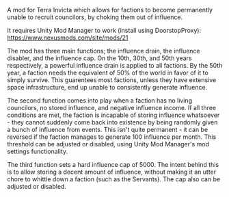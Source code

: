 A mod for Terra Invicta which allows for factions to become permanently unable to recruit councilors, by choking them out of influence.

It requires Unity Mod Manager to work (install using DoorstopProxy): https://www.nexusmods.com/site/mods/21

The mod has three main functions; the influence drain, the influence disabler, and the influence cap. On the 10th, 30th, and 50th years respectively, a powerful influence drain is applied to all factions. By the 50th year, a faction needs the equivalent of 50% of the world in favor of it to simply survive. This guarentees most factions, unless they have extensive space infrastructure, end up unable to consistently generate influence.

The second function comes into play when a faction has no living councilors, no stored influence, and negative influence income. If all three conditions are met, the faction is incapable of storing influence whatsoever - they cannot suddenly come back into existence by being randomly given a bunch of influence from events. This isn't quite permanent - it can be reversed if the faction manages to generate 100 influence per month. This threshold can be adjusted or disabled, using Unity Mod Manager's mod settings functionality.

The third function sets a hard influence cap of 5000. The intent behind this is to allow storing a decent amount of influence, without making it an utter chore to whittle down a faction (such as the Servants). The cap also can be adjusted or disabled.
